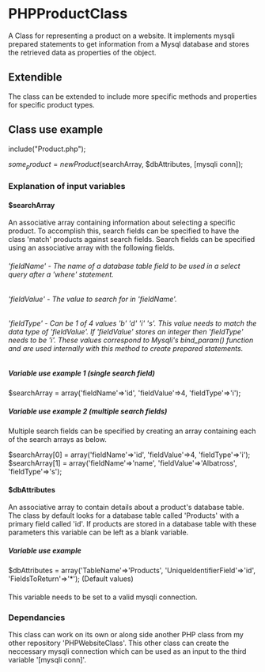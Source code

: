 # PHPProductClass
A Class for representing a product on a website.  It implements mysqli prepared statements to get information from a Mysql database and stores the retrieved data as properties of the object.
## Extendible
The class can be extended to include more specific methods and properties for specific product types.
## Class use example
include("Product.php");

$some_product = new Product($searchArray, $dbAttributes, [mysqli conn]);

### Explanation of input variables

#### $searchArray
An associative array containing information about selecting a specific product.  To accomplish this, search fields can be specified to have the class 'match' products against search fields.  Search fields can be specified using an associative array with the following fields.

###### 'fieldName' - The name of a database table field to be used in a select query after a 'where' statement.
###### 'fieldValue' - The value to search for in 'fieldName'.
###### 'fieldType' - Can be 1 of 4 values 'b' 'd' 'i' 's'.  This value needs to match the data type of 'fieldValue'.  If 'fieldValue' stores an integer then 'fieldType' needs to be 'i'.  These values correspond to Mysqli's bind_param() function and are used internally with this method to create prepared statements.
##### Variable use example 1 (single search field)
$searchArray = array('fieldName'=>'id', 'fieldValue'=>4, 'fieldType'=>'i');
##### Variable use example 2 (multiple search fields)
Multiple search fields can be specified by creating an array containing each of the search arrays as below.

$searchArray[0] = array('fieldName'=>'id', 'fieldValue'=>4, 'fieldType'=>'i');
$searchArray[1] = array('fieldName'=>'name', 'fieldValue'=>'Albatross', 'fieldType'=>'s');
#### $dbAttributes
An associative array to contain details about a product's database table.  The class by default looks for a database table called 'Products' with a primary field called 'id'.  If products are stored in a database table with these parameters this variable can be left as a blank variable.
##### Variable use example
$dbAttributes = array('TableName'=>'Products', 'UniqueIdentifierField'=>'id', 'FieldsToReturn'=>'*'); (Default values)
#### <mysqli conn>
This variable needs to be set to a valid mysqli connection.

### Dependancies
This class can work on its own or along side another PHP class from my other repository 'PHPWebsiteClass'.  This other class can create the neccessary mysqli connection which can be used as an input to the third variable '[mysqli conn]'.
